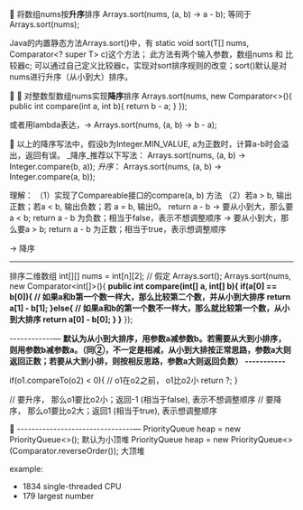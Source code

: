 🌟  将数组nums按**升序**排序
Arrays.sort(nums, (a, b) -> a - b);    等同于   Arrays.sort(nums);            

Java的内置静态方法Arrays.sort()中，有 static <T> void sort(T[] nums, Comparator<? super T> c)这个方法；
此方法有两个输入参数，数组nums 和 比较器c;
可以通过自己定义比较器c，实现对sort排序规则的改变；sort()默认是对nums进行升序（从小到大）排序。

🌟 🌟  对整数型数组nums实现**降序**排序
Arrays.sort(nums, new Comparator<>(){
        public int compare(int a, int b){
                return b - a;
        }
});

或者用lambda表达，-> Arrays.sort(nums, (a, b) -> b - a);

🌟 以上的降序写法中，假设b为Integer.MIN_VALUE, a为正数时，计算a-b时会溢出，返回有误。
        _降序_推荐以下写法：
        Arrays.sort(nums, (a, b) -> Integer.compare(b, a));
        _升序_：
        Arrays.sort(nums, (a, b) -> Integer.compare(a, b));



理解：
（1）实现了Compareable接口的compare(a, b) 方法
（2）若a > b, 输出正数；若a < b, 输出负数；若 a = b, 输出0。 return a - b 
             -> 要从小到大，那么要a < b; return a - b 为负数；相当于false，表示不想调整顺序
             -> 要从小到大，那么要a > b; return a - b 为正数；相当于true，表示想调整顺序

-> 降序



-------------------
排序二维数组 int[][]
nums = int[n][2];    // 假定
Arrays.sort();
Arrays.sort(nums, new Comparator<int[]>(){
        **public int compare(int[] a, int[] b){
                if(a[0] == b[0]){               // 如果a和b第一个数一样大，那么比较第二个数，并从小到大排序
                        return a[1] - b[1];
                }else{                                 // 如果a和b的第一个数不一样大，那么就比较第一个数，从小到大排序
                        return a[0] - b[0];
                }
        }**
});



------------—
**默认为从小到大排序，用参数a减参数b。若需要从大到小排序，则用参数b减参数a。（同②，不一定是相减，从小到大排按正常思路，参数a大则返回正数；若要从大到小排，则按相反思路，参数a大则返回负数）
-----------**

if(o1.compareTo(o2) < 0){           // o1在o2之前， o1比o2小
    return ?;
}

// 要升序， 那么o1要比o2小；返回-1 (相当于false), 表示不想调整顺序
// 要降序， 那么o1要比o2大；返回1 (相当于true), 表示想调整顺序



🌟 --------------------------------—
PriorityQueue<Integer> heap = new PriorityQueue<>();    默认为小顶堆
PriorityQueue<Integer> heap = new PriorityQueue<>(Comparator.reverseOrder());    大顶堆

example:
- 1834  single-threaded CPU
- 179     largest number
